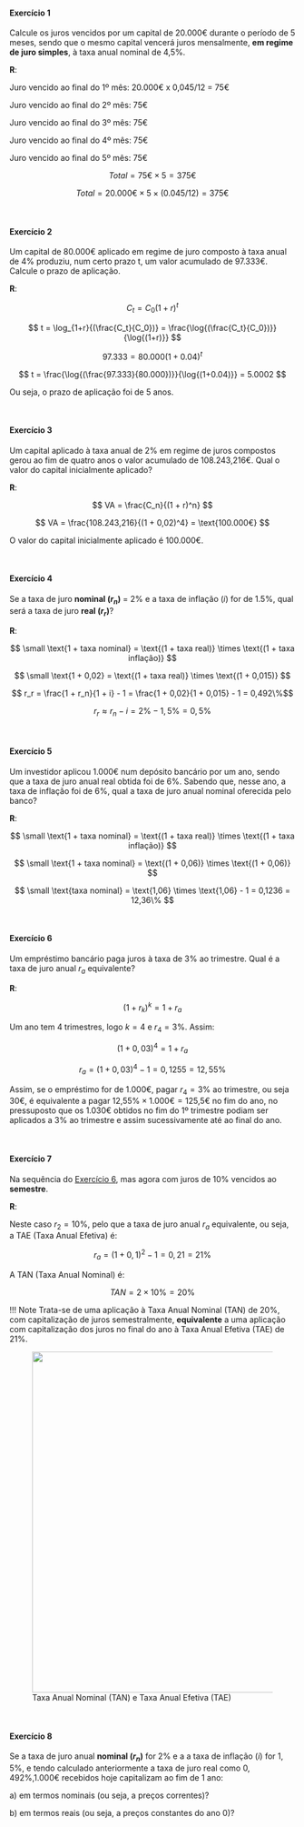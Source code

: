 
#### Exercício 1

Calcule os juros vencidos por um capital de 20.000€ durante o período de 5 meses, sendo que o mesmo capital vencerá juros mensalmente, __em regime de juro simples__, à taxa anual nominal de 4,5%.

__R__:

Juro vencido ao final do 1º mês: 20.000€ x 0,045/12 = 75€

Juro vencido ao final do 2º mês: 75€

Juro vencido ao final do 3º mês: 75€

Juro vencido ao final do 4º mês: 75€

Juro vencido ao final do 5º mês: 75€

$$ Total = \text{75€} \times \text{5} = \text{375€} $$

$$ Total = \text{20.000€} \times \text{5} \times \text{(0.045/12)} = \text{375€} $$

&nbsp;

#### Exercício 2

Um capital de 80.000€ aplicado em regime de juro composto à taxa anual de 4% produziu, num certo prazo t, um valor acumulado de 97.333€. Calcule o prazo de aplicação.

__R__:

$$ C_t = C_0(1 + r)^t $$

$$ t = \log_{1+r}{(\frac{C_t}{C_0})} = \frac{\log{(\frac{C_t}{C_0})}}{\log{(1+r)}} $$

$$ 97.333 = 80.000(1 + 0.04)^t $$

$$ t = \frac{\log{(\frac{97.333}{80.000})}}{\log{(1+0.04)}} = 5.0002 $$

Ou seja, o prazo de aplicação foi de 5 anos.

&nbsp;

#### Exercício 3

Um capital aplicado à taxa anual de 2% em regime de juros compostos gerou ao fim de quatro anos o valor acumulado de 108.243,216€. Qual o valor do capital inicialmente aplicado?

__R__:

$$ VA = \frac{C_n}{(1 + r)^n} $$

$$ VA = \frac{108.243,216}{(1 + 0,02)^4} = \text{100.000€} $$

O valor do capital inicialmente aplicado é 100.000€.

&nbsp;

#### Exercício 4

Se a taxa de juro **nominal $(r_n)$** = 2% e a taxa de inflação $(i)$ for de 1.5%, qual será a taxa de juro **real $(r_r)$**?

__R__:

$$ \small \text{1 + taxa nominal} = \text{(1 + taxa real)} \times \text{(1 + taxa inflação)} $$

$$ \small \text{1 + 0,02} = \text{(1 + taxa real)} \times \text{(1 + 0,015)} $$

$$  r_r = \frac{1 + r_n}{1 + i} - 1 = \frac{1 + 0,02}{1 + 0,015} - 1 = 0,492\%$$

$$  r_r \approx r_n - i = 2\% - 1,5\% = 0,5\% $$


&nbsp;

#### Exercício 5

Um investidor aplicou 1.000€ num depósito bancário por um ano, sendo que a taxa de juro anual real obtida foi de 6%. Sabendo que, nesse ano, a taxa de inflação foi de 6%, qual a taxa de juro anual nominal oferecida pelo banco?

__R__:

$$ \small \text{1 + taxa nominal} = \text{(1 + taxa real)} \times \text{(1 + taxa inflação)} $$

$$ \small \text{1 + taxa nominal} = \text{(1 + 0,06)} \times \text{(1 + 0,06)} $$

$$ \small \text{taxa nominal} = \text{1,06} \times \text{1,06} - 1 = 0,1236 = 12,36\% $$

&nbsp;

#### Exercício 6

Um empréstimo bancário paga juros à taxa de 3% ao trimestre. Qual é a taxa de juro anual $r_a$ equivalente?

__R__:

$$ (1+r_k)^k = 1 + r_a $$

Um ano tem 4 trimestres, logo $k=4$ e $r_4=3\%$. Assim:

$$ (1+0,03)^4 = 1 + r_a $$

$$ r_a  = (1+0,03)^4 - 1 = 0,1255 = 12,55\% $$

Assim, se o empréstimo for de $\text{1.000€}$, pagar $r_4=3\%$ ao trimestre, ou seja $\text{30€}$, é equivalente a pagar $\text{12,55}\% \times \text{1.000€} = \text{125,5€}$ no fim do ano, no pressuposto que os $\text{1.030€}$ obtidos no fim do 1º trimestre podiam ser aplicados a $3\%$ ao trimestre e assim sucessivamente até ao final do ano.

&nbsp;

#### Exercício 7

Na sequência do [Exercício 6](exercicios_2.md#exercicio-6), mas agora com juros de $10\%$ vencidos ao **semestre**.

__R__:

Neste caso $r_2=10\%$, pelo que a taxa de juro anual $r_a$ equivalente, ou seja, a TAE (Taxa Anual Efetiva) é:

$$ r_a  = (1+0,1)^2 - 1 = 0,21 = 21\% $$

A TAN (Taxa Anual Nominal) é:

$$ TAN  = 2 \times 10\% = 20\% $$

!!! Note 
    Trata-se de uma aplicação à Taxa Anual Nominal (TAN) de 20%, com capitalização de juros semestralmente, **equivalente** a uma aplicação com capitalização dos juros no final do ano à Taxa Anual Efetiva (TAE) de 21%.


<figure markdown>
  <img src="../images/tabela_36.png" width="600">
  <figcaption>Taxa Anual Nominal (TAN) e Taxa Anual Efetiva (TAE)</figcaption>
</figure>

&nbsp;

#### Exercício 8

Se a taxa de juro anual **nominal ($r_n$)** for $2\%$ e a a taxa de inflação ($i$) for $1,5\%$, e tendo calculado anteriormente a taxa de juro real como $0,492\%$,$1.000$€ recebidos hoje capitalizam ao fim de 1 ano:

a) em termos nominais (ou seja, a preços correntes)?

b) em termos reais (ou seja, a preços constantes do ano $0$)?



